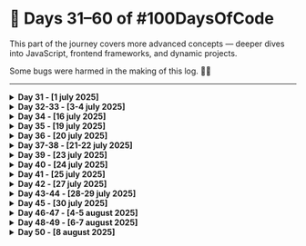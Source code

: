 # 📗 Days 31–60 of #100DaysOfCode

This part of the journey covers more advanced concepts — deeper dives into JavaScript, frontend frameworks, and dynamic projects.

Some bugs were harmed in the making of this log. 🐞🔥

---

<details>
<summary><strong>Day 31 - [1 july 2025]</strong></summary>

**Topic:** Today wasn’t about breakthroughs or new syntax — just a calm day of **revision and reinforcement**.

**What I Did:**

- Reviewed key HTML, CSS, and JavaScript concepts learned in the past
- Took time to mentally map what I’ve covered so far

**What's Next?:**

- Continue with CSS Grid learning from where I left off
- Start a mini layout or component project using Grid

It’s Day 31. Not fancy. Just focused.

#100DaysOfCode #WebDev #TheOdinProject #Frontend #Revision #DeveloperMindset

</details>
<details>
<summary><strong>Day 32-33 - [3-4 july 2025]</strong></summary>

**Topic:** After a light revision on Day 31, I jumped into one of my most polished projects so far — a fully responsive **Admin Dashboard UI** built with just **HTML** and **CSS** [little JS to toggle classes].

**What I Did:**

- Created a complete **dashboard layout** using **CSS Grid** and **Flexbox**
- Designed sidebar, navbar, content cards and other sections
- Implemented a fully functional **Dark Mode** using class toggling and CSS variables
- Focused on **layout consistency**, **component reuse**, and responsive design

**Links:**

- 🚀 **Live Demo:** [`Click Here`](https://devxsameer.github.io/admin-dashboard)
- 📦 **GitHub Repo:** [`Click Here`](https://github.com/devxsameer/admin-dashboard)

Two solid days of code, layout, and low-key loving Grid

</details>
<details>
<summary><strong>Day 34 - [16 july 2025]</strong></summary>

**Topic:** After a much-needed break to focus on my **IIT Madras BS qualifier exam** (which I passed with 90%! 🎉), I’m officially back on the #100DaysOfCode grind.

Today wasn’t about speed — it was about **rebuilding rhythm**.

**What I Did:**

- Reviewed key CSS concepts: Grid, Flexbox, layout structure
- Revisited my Admin Dashboard project to refresh styling logic
- Light revision of previous projects and notes
- Refocused my roadmap for upcoming sections of The Odin Project

#100DaysOfCode #WebDev #TheOdinProject #RevisionDay #FrontendDevelopment

</details>
<details>
<summary><strong>Day 35 - [19 july 2025]</strong></summary>

**Topic:** Today was a solid mix of frontend fun and Python logic.  
I focused on reinforcing my core skills through a mini-project, some revision, and another CS50P submission.

**What I Did:**

- 🧩 Created a fun **FAQ Design** project using only HTML and CSS

  - Designed 4 developer-themed questions with list-style answers
  - Practiced layout, spacing, and visual hierarchy
  - Added to my `basic-projects` repo
  - 🔗 [`Live Demo`](https://devxsameer.github.io/basic-projects/faq-design) | 🔗 See `faq-design` in my [`basic-projects Repo`](https://github.com/devxsameer/basic-projects)

- 🧠 **Revised** previous frontend topics through The Odin Project

- 🐍 **Submitted Problem Set 3** of **CS50P**

  #100DaysOfCode #WebDev #CS50P #Python #TheOdinProject #HTML #CSS #Frontend

</details>

<details>
    <summary><strong>Day 36 - [20 july 2025]</strong></summary>

**Topic:** Today I dove deep into **JavaScript object-oriented fundamentals** through the curriculum in **The Odin Project's Full Stack JavaScript Path**.

It was a solid brain workout, but now I finally see why people say **“everything in JavaScript is an object”** (including my confusion 😅).

**What I Learnt:**

- 📦 How to create and use **JavaScript objects**
- 🛠️ Building **object constructors** using the `function` keyword
- 🧬 Explored the **prototype chain** and **prototypal inheritance**
- 🔄 Understood how methods and properties are shared via `.prototype`
- 🔍 Clarified how `this` works in different contexts

Loving how JavaScript is starting to “click” — one object at a time. 🔧🧠

#100DaysOfCode #JavaScript #OOP #TheOdinProject #WebDev #Frontend

</details>
<details>
  <summary><strong>Day 37-38 - [21-22 july 2025]</strong></summary>

**Topic:** Over the past two days, I designed, developed, and completed **LibraryX**, a dynamic book management app built using HTML, CSS, and JavaScript — as outlined in The Odin Project's curriculum, with some personal creative upgrades.

**What I Built:**

📦 **LibraryX – A JavaScript-powered library app**  
🔗 [Live Demo](https://devxsameer.github.io/libraryx/) | [GitHub Repo](https://github.com/devxsameer/libraryx)

**Features:**

- Add, delete, and update books (title, author, pages, status)
- Toggle reading status directly in the UI
- Fully responsive layout (CSS Grid + Flexbox)
- 💾 Stores book data and theme preference in **localStorage**
- 🌗 Built-in **dark/light mode** with smooth theme switching

This project gave me a great hands-on intro to structuring JavaScript apps with reusable logic and clean UI. 📚🔥

#100DaysOfCode #JavaScript #LibraryApp #TheOdinProject #Frontend #DarkMode #WebDev

</details>

<details>
  <summary><strong>Day 39 - [23 july 2025]</strong></summary>

**Topic:** Today was a revision-focused day — I went over everything I’ve worked on in the past several days to solidify the concepts before moving forward.

**What I Reviewed:**

- 🧱 JavaScript **object constructors** & **prototypes**
- 📚 Logic & structure of my recent **LibraryX** project
- 💡 DOM manipulation, event handling, and layout design

Some days are about writing code.  
Others are about understanding the code you've already written.

#100DaysOfCode #JavaScript #WebDev #TheOdinProject #Frontend #LearningByDoing

</details>

<details>
  <summary><strong>Day 40 - [24 july 2025]</strong></summary>

**Topic:** Today I explored some of the core concepts that make JavaScript both powerful and (let’s be honest) a little brain-twisting.

**What I Learnt:**

- 🔐 **Scope** — how variables live and die in different contexts
- 🧠 **Closures** — functions that remember the scope they were born in
- 🏭 **Factory functions** — creating multiple object instances with shared logic

On to building with these tools next!

#100DaysOfCode #JavaScript #Closures #FactoryFunctions #TheOdinProject

</details>

<details>
  <summary><strong>Day 41 - [25 july 2025]</strong></summary>

**Topic:** Today I explored the **Module Pattern** in JavaScript — a powerful way to write organized, encapsulated code — along with some important concepts that build on what I’ve learned recently.

**What I Learnt:**

- 🧩 **Module Pattern** using IIFEs (Immediately Invoked Function Expressions)
- 🔒 Creating **private variables and functions** via closures
- 🧪 Combining **factory functions** with **prototypal inheritance**
- 🔁 Revisited closures, scope, and object creation for clarity

All of this is setting the stage for more structured and reusable code in future projects.

#100DaysOfCode #JavaScript #TheOdinProject #ModulePattern #IIFE #Frontend

</details>

<details>
  <summary><strong>Day 42 - [27 july 2025]</strong></summary>

**Topic:** Today was all about reinforcing the core concepts I touched on yesterday — because clean, scalable JavaScript demands a strong mental model.

**What I Focused On:**

- 🧠 Revisited and deepened understanding of **Closures**
- 🌀 Practiced the **Module Pattern** using IIFE
- 📦 Explored how **scope** works with nested functions
- 🚀 Clarified how **hoisting** affects variables and function declarations

Feeling more confident now in applying these concepts to larger and cleaner codebases moving forward.

#100DaysOfCode #JavaScript #TheOdinProject #Closures #ModulePattern #WebDev #Frontend

</details>

<details>
  <summary><strong>Day 43-44 - [28-29 july 2025]</strong></summary>

**Topic:** Over the last two days, I built a fully functional **Tic Tac Toe game** as part of The Odin Project — and made sure to architect it with clean, scalable, modular JavaScript.

**What I Built:**

🎮 **Tic Tac Toe**  
🔗 [Live Demo](https://devxsameer.github.io/tic-tac-toe/) | [GitHub Repo](https://github.com/devxsameer/tic-tac-toe)

**Key Features:**

- Modular structure using **IIFEs** and the **Module Pattern**
- **No global variables** — everything is neatly scoped
- Created a custom **Publish–Subscribe (PubSub)** system to manage events
- Clean, user-friendly UI with dynamic feedback
- Win/draw detection, turn indicators, and restart functionality

This project helped solidify how to build interactive apps with **modular architecture** and custom event handling — all while keeping the global scope squeaky clean.

Onward to the next challenge!

#100DaysOfCode #JavaScript #TicTacToe #TheOdinProject #Frontend #ModularJS #PubSub #WebDev

</details>

<details>
  <summary><strong>Day 45 - [30 july 2025]</strong></summary>

**Topic:** Today was a lighter day — I spent about an hour going through some **JavaScript design patterns** to get a better understanding of how reusable solutions are structured in code.

**What I Did:**

- Skimmed and studied a few common patterns:
  - 🧩 **Module Pattern**
  - 🏭 **Factory Pattern**
  - 📦 **Revealing Module Pattern**
- Looked at real-world examples of how these patterns are used in JS apps

Even a short session can help build intuition for clean, maintainable code.  
Design patterns help move from "it works" to "it scales."

Looking forward to applying these in future projects!

#100DaysOfCode #JavaScript #DesignPatterns #WebDev #TheOdinProject

</details>

<details>
  <summary><strong>Day 46-47 - [4-5 august 2025]</strong></summary>

**Topic:** The last two days were a deep dive into **modern JavaScript architecture** — including the mystical realms of **classes**, **modules**, and the toolchains that somehow make it all browser-friendly.

**What I Learnt:**

- 🧱 **JavaScript Classes**

  - Mastered `constructor`, `this`, `extends`, `super`, and `static`
  - Basically turned JavaScript into diet Java

- 📦 **ES Modules (ESM)**

  - `import` and `export` — finally, some organization!

- 🧪 **NPM**

  - Learned how to initialize a project, install packages, and still forget to add `--save-dev` out of habit

- 🔧 **Webpack**
  - Built my first config file like a wizard with a manual
  - Explored entry/output, loaders, bundling, and the eternal question: "Why is this build folder 30MB?"

It was two days of few commits, but a ton of config, brain stretch, and realizing how much JavaScript has grown up.

#100DaysOfCode #JavaScript #TheOdinProject #ESModules #Classes #Webpack #NPM #Frontend #WebDev #DevHumor

</details>

<details>
  <summary><strong>Day 48-49 - [6-7 august 2025]</strong></summary>

**Topic:** Started and completed the **Restaurant Page** project from The Odin Project.

**What I Worked On:**

- Project Name: **Byte and Dine**
- Set up **Webpack** and configured loaders, plugins, and `webpack-dev-server`.
- Practiced using **npm**, scripts, and local development environment setup.
- Used **JavaScript ES6 modules** to dynamically render pages: `Home`, `Menu`, and `About`.
- Modularized content and used DOM manipulation to update the page based on navigation.
- Learned how to bundle and build the app using `npm run build`.

📌 This project took me two focused days, and I now feel more confident in setting up modern dev environments for JS projects!

</details>

<details>
  <summary><strong>Day 50 - [8 august 2025]</strong></summary>
  
**Topic:** Continued The Odin Project curriculum.

**What I Learnt:**

- Learned the basics of **JSON** (JavaScript Object Notation):
  - Structure and syntax
  - How to parse and stringify JSON data
  - Practical uses in web applications
- Studied **Object-Oriented Programming (OOP) principles** in JavaScript:
  - Encapsulation
  - Abstraction
  - Inheritance
  - Polymorphism
- Understood how these principles help write cleaner, reusable, and maintainable code.

**Milestone:**
Halfway through the challenge! Day 50 out of 100 🎉


</details>
